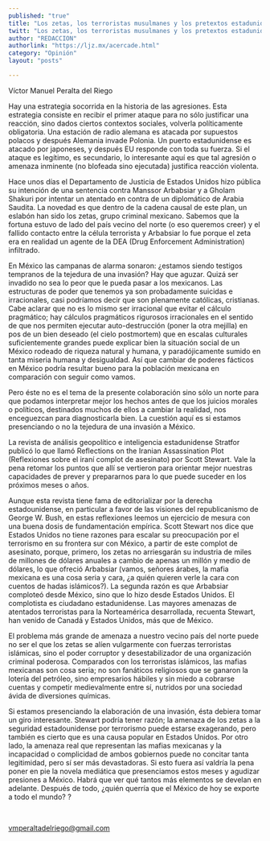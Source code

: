 ```yaml
---
published: "true"
title: "Los zetas, los terroristas musulmanes y los pretextos estadunidenses son importantes, pero son lo de menos"
twitt: "Los zetas, los terroristas musulmanes y los pretextos estadunidenses son importantes, pero son lo de menos"
author: "REDACCION"
authorlink: "https://ljz.mx/acercade.html"
category: "Opinión"
layout: "posts"

---
```



  Víctor Manuel Peralta del Riego



Hay una estrategia socorrida en la historia de las agresiones. Esta estrategia consiste en recibir el primer ataque para no sólo justificar una reacción, sino dados ciertos contextos sociales, volverla políticamente obligatoria. Una estación de radio alemana es atacada por supuestos polacos y después Alemania invade Polonia. Un puerto estadunidense es atacado por japoneses, y después EU responde con toda su fuerza. Si el ataque es legítimo, es secundario, lo interesante aquí es que tal agresión o amenaza inminente (no blofeada sino ejecutada) justifica reacción violenta.  

  Hace unos días el Departamento de Justicia de Estados Unidos hizo pública su intención de una sentencia contra Manssor Arbabsiar y a Gholam Shakuri por intentar un atentado en contra de un diplomático de Arabia Saudita. La novedad es que dentro de la cadena causal de este plan, un eslabón han sido los zetas, grupo criminal mexicano. Sabemos que la fortuna estuvo de lado del país vecino del norte (o eso queremos creer) y el fallido contacto entre la célula terrorista y Arbabsiar lo fue porque el zeta era en realidad un agente de la DEA (Drug Enforcement Administration) infiltrado.



  En México las campanas de alarma sonaron: ¿estamos siendo testigos tempranos de la tejedura de una invasión? Hay que aguzar. Quizá ser invadido no sea lo peor que le pueda pasar a los mexicanos. Las estructuras de poder que tenemos ya son probadamente suicidas e irracionales, casi podríamos decir que son plenamente católicas, cristianas. Cabe aclarar que no es lo mismo ser irracional que evitar el cálculo pragmático; hay cálculos pragmáticos rigurosos irracionales en el sentido de que nos permiten ejecutar auto-destrucción (poner la otra mejilla) en pos de un bien deseado (el cielo postmortem) que en escalas culturales suficientemente grandes puede explicar bien la situación social de un México rodeado de riqueza natural y humana, y paradójicamente sumido en tanta miseria humana y desigualdad. Así que cambiar de poderes fácticos en México podría resultar bueno para la población mexicana en comparación con seguir como vamos.



  Pero éste no es el tema de la presente colaboración sino sólo un norte para que podamos interpretar mejor los hechos antes de que los juicios morales o políticos, destinados muchos de ellos a cambiar la realidad, nos enceguezcan para diagnosticarla bien. La cuestión aquí es si estamos presenciando o no la tejedura de una invasión a México.



  La revista de análisis geopolítico e inteligencia estadunidense Stratfor publicó lo que llamó Reflections on the Iranian Assassination Plot (Reflexiones sobre el iraní complot de asesinato) por Scott Stewart. Vale la pena retomar los puntos que allí se vertieron para orientar mejor nuestras capacidades de prever y prepararnos para lo que puede suceder en los próximos meses o años.



  Aunque esta revista tiene fama de editorializar por la derecha estadounidense, en particular a favor de las visiones del republicanismo de George W. Bush, en estas reflexiones leemos un ejercicio de mesura con una buena dosis de fundamentación empírica. Scott Stewart nos dice que Estados Unidos no tiene razones para escalar su preocupación por el terrorismo en su frontera sur con México, a partir de este complot de asesinato, porque, primero, los zetas no arriesgarán su industria de miles de millones de dólares anuales a cambio de apenas un millón y medio de dólares, lo que ofreció Arbabsiar (vamos, señores árabes, la mafia mexicana es una cosa seria y cara, ¿a quién quieren verle la cara con cuentos de hadas islámicos?). La segunda razón es que Arbabsiar comploteó desde México, sino que lo hizo desde Estados Unidos. El complotista es ciudadano estadunidense. Las mayores amenazas de atentados terroristas para la Norteamérica desarrollada, recuenta Stewart, han venido de Canadá y Estados Unidos, más que de México.



  El problema más grande de amenaza a nuestro vecino país del norte puede no ser el que los zetas se alíen vulgarmente con fuerzas terroristas islámicas, sino el poder corruptor y desestabilizador de una organización criminal poderosa. Comparados con los terroristas islámicos, las mafias mexicanas son cosa seria; no son fanáticos religiosos que se ganaron la lotería del petróleo, sino empresarios hábiles y sin miedo a cobrarse cuentas y competir medievalmente entre sí, nutridos por una sociedad ávida de diversiones químicas.



  Si estamos presenciando la elaboración de una invasión, ésta debiera tomar un giro interesante. Stewart podría tener razón; la amenaza de los zetas a la seguridad estadounidense por terrorismo puede estarse exagerando, pero también es cierto que es una causa popular en Estados Unidos. Por otro lado, la amenaza real que representan las mafias mexicanas y la incapacidad o complicidad de ambos gobiernos puede no concitar tanta legitimidad, pero sí ser más devastadoras. Si esto fuera así valdría la pena poner en pie la novela mediática que presenciamos estos meses y agudizar presiones a México. Habrá que ver qué tantos más elementos se develan en adelante. Después de todo, ¿quién querría que el México de hoy se exporte a todo el mundo? ?



   



  vmperaltadelriego@gmail.com

